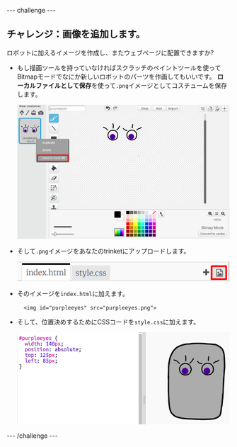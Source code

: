 --- challenge ---

## チャレンジ：画像を追加します。

ロボットに加えるイメージを作成し、またウェブページに配置できますか?

+ もし描画ツールを持っていなければスクラッチのペイントツールを使ってBitmapモードでなにか新しいロボットのパーツを作画してもいいです。 **ローカルファイルとして保存**を使って`.png`イメージとしてコスチュームを保存します。
    
    ![スクリーンショット](images/robot-scratch-paint.png)

+ そして`.png`イメージをあなたのtrinketにアップロードします。
    
    ![スクリーンショット](images/robot-image-add.png)

+ そのイメージを`index.html`に加えます。
    
        <img id="purpleeyes" src="purpleeyes.png">
        

+ そして、位置決めするためにCSSコードを`style.css`に加えます。
    
    ![スクリーンショット](images/robot-use-purple-eyes.png)

--- /challenge ---